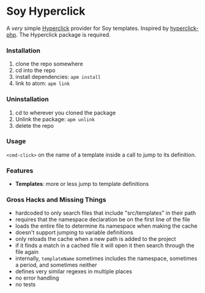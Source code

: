 # Soy Hyperclick

A *very* simple [Hyperclick](https://github.com/facebooknuclideapm/hyperclick)
provider for Soy templates. Inspired by [hyperclick-php](https://github.com/claytonrcarter/hyperclick-php).
The Hyperclick package is required.

### Installation
1. clone the repo somewhere
2. cd into the repo
3. install dependencies: `apm install`
4. link to atom: `apm link`

### Uninstallation
1. cd to wherever you cloned the package
2. Unlink the package: `apm unlink`
3. delete the repo

### Usage
`<cmd-click>` on the name of a template inside a call to jump to its definition.

### Features
* **Templates**: more or less jump to template definitions

### Gross Hacks and Missing Things
* hardcoded to only search files that include "src/templates" in their path
* requires that the namespace declaration be on the first line of the file
* loads the entire file to determine its namespace when making the cache
* doesn't support jumping to variable definitions
* only reloads the cache when a new path is added to the project
* if it finds a match in a cached file it will open it then search through the file again
* internally, `templateName` sometimes includes the namespace, sometimes a period, and sometimes neither
* defines very similar regexes in multiple places
* no error handling
* no tests
